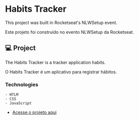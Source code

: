 # Habits Tracker
<p>This project was built in Rocketseat's NLWSetup event.</p>
<p>Este projeto foi construído no evento NLWSetup da Rocketseat.</p>

## 💻 Project
<p>The Habits Tracker is a tracker application habits.</p>
<p>O Habits Tracker é um aplicativo para registrar hábitos.</p>

### Technologies
    - HTLM
    - CSS
    - JavaScript

- [Acesse o projeto aqui](https://thiagorodriguesdutra.github.io/habits/)
